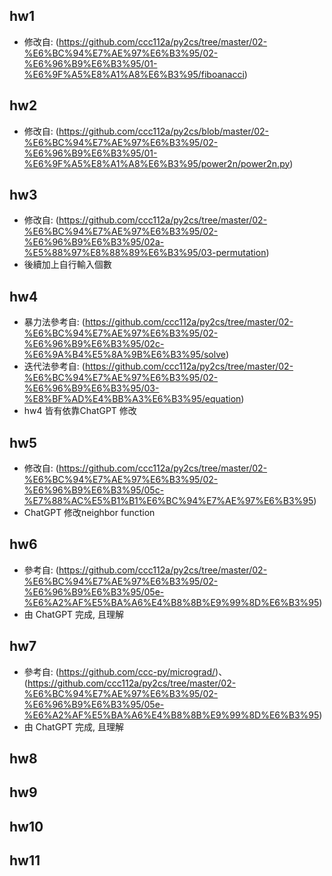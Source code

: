 ## hw1 
* 修改自: (https://github.com/ccc112a/py2cs/tree/master/02-%E6%BC%94%E7%AE%97%E6%B3%95/02-%E6%96%B9%E6%B3%95/01-%E6%9F%A5%E8%A1%A8%E6%B3%95/fiboanacci)

## hw2
* 修改自: (https://github.com/ccc112a/py2cs/blob/master/02-%E6%BC%94%E7%AE%97%E6%B3%95/02-%E6%96%B9%E6%B3%95/01-%E6%9F%A5%E8%A1%A8%E6%B3%95/power2n/power2n.py)

## hw3
* 修改自: (https://github.com/ccc112a/py2cs/tree/master/02-%E6%BC%94%E7%AE%97%E6%B3%95/02-%E6%96%B9%E6%B3%95/02a-%E5%88%97%E8%88%89%E6%B3%95/03-permutation)
* 後續加上自行輸入個數

## hw4
* 暴力法參考自: (https://github.com/ccc112a/py2cs/tree/master/02-%E6%BC%94%E7%AE%97%E6%B3%95/02-%E6%96%B9%E6%B3%95/02c-%E6%9A%B4%E5%8A%9B%E6%B3%95/solve)
* 迭代法參考自: (https://github.com/ccc112a/py2cs/tree/master/02-%E6%BC%94%E7%AE%97%E6%B3%95/02-%E6%96%B9%E6%B3%95/03-%E8%BF%AD%E4%BB%A3%E6%B3%95/equation)
* hw4 皆有依靠ChatGPT 修改

## hw5
* 修改自: (https://github.com/ccc112a/py2cs/tree/master/02-%E6%BC%94%E7%AE%97%E6%B3%95/02-%E6%96%B9%E6%B3%95/05c-%E7%88%AC%E5%B1%B1%E6%BC%94%E7%AE%97%E6%B3%95)
* ChatGPT 修改neighbor function

## hw6
* 參考自: (https://github.com/ccc112a/py2cs/tree/master/02-%E6%BC%94%E7%AE%97%E6%B3%95/02-%E6%96%B9%E6%B3%95/05e-%E6%A2%AF%E5%BA%A6%E4%B8%8B%E9%99%8D%E6%B3%95)
* 由 ChatGPT 完成, 且理解

## hw7
* 參考自: (https://github.com/ccc-py/micrograd/)、(https://github.com/ccc112a/py2cs/tree/master/02-%E6%BC%94%E7%AE%97%E6%B3%95/02-%E6%96%B9%E6%B3%95/05e-%E6%A2%AF%E5%BA%A6%E4%B8%8B%E9%99%8D%E6%B3%95)
* 由 ChatGPT 完成, 且理解

## hw8

## hw9

## hw10

## hw11